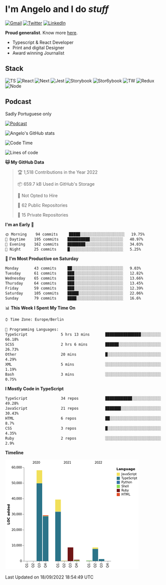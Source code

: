 # I'm Angelo and I do _stuff_

[![Gmail](https://img.shields.io/badge/Gmail-D14836?style=for-the-badge&logo=gmail&logoColor=white)](mailto:oiangelodias@gmail.com)
[![Twitter](https://img.shields.io/badge/Twitter-1DA1F2?style=for-the-badge&logo=twitter&logoColor=white)](https://www.twitter.com/oicronofobico)
[![LinkedIn](https://img.shields.io/badge/LinkedIn-0077B5?style=for-the-badge&logo=linkedin&logoColor=white)](https://www.linkedin.com/in/angelod1as/)

**Proud generalist**. Know more [here](http://www.angelodias.com.br/).

- Typescript & React Developer
- Print and digital Designer
- Award winning Journalist

## Stack

![TS](https://img.shields.io/badge/TypeScript-007ACC?style=for-the-badge&logo=typescript&logoColor=white)
![React](https://img.shields.io/badge/React-20232A?style=for-the-badge&logo=react&logoColor=61DAFB)
![Next](https://img.shields.io/badge/next.js-000000?style=for-the-badge&logo=nextdotjs&logoColor=white)
![Jest](https://img.shields.io/badge/Jest-C21325?style=for-the-badge&logo=jest&logoColor=white)
![Storybook](https://img.shields.io/badge/storybook-FF4785?style=for-the-badge&logo=storybook&logoColor=white)
![Stor6ybook](https://img.shields.io/badge/Figma-F24E1E?style=for-the-badge&logo=figma&logoColor=white)
![TW](https://img.shields.io/badge/Tailwind_CSS-38B2AC?style=for-the-badge&logo=tailwind-css&logoColor=white)
![Redux](https://img.shields.io/badge/Redux-593D88?style=for-the-badge&logo=redux&logoColor=white)
![Node](https://img.shields.io/badge/Node.js-339933?style=for-the-badge&logo=nodedotjs&logoColor=white)

## Podcast

Sadly Portuguese only

[![Podcast](https://user-images.githubusercontent.com/13950513/143299819-ef1f5a9b-f29b-4c52-b2c4-2cdb9dafa640.png)](http://anchor.fm/cronofobia)


![Angelo's GitHub stats](https://github-readme-stats.vercel.app/api?username=angelod1as&show_icons=true&theme=dark)

<!--START_SECTION:waka-->
![Code Time](http://img.shields.io/badge/Code%20Time-2%2C266%20hrs%203%20mins-blue)

![Lines of code](https://img.shields.io/badge/From%20Hello%20World%20I%27ve%20Written-147%20Thousand%20lines%20of%20code-blue)

**🐱 My GitHub Data** 

> 🏆 1,518 Contributions in the Year 2022
 > 
> 📦 659.7 kB Used in GitHub's Storage 
 > 
> 🚫 Not Opted to Hire
 > 
> 📜 62 Public Repositories 
 > 
> 🔑 15 Private Repositories  
 > 
**I'm an Early 🐤** 

```text
🌞 Morning    94 commits     █████░░░░░░░░░░░░░░░░░░░░   19.75% 
🌆 Daytime    195 commits    ██████████░░░░░░░░░░░░░░░   40.97% 
🌃 Evening    162 commits    ████████░░░░░░░░░░░░░░░░░   34.03% 
🌙 Night      25 commits     █░░░░░░░░░░░░░░░░░░░░░░░░   5.25%

```
📅 **I'm Most Productive on Saturday** 

```text
Monday       43 commits     ██░░░░░░░░░░░░░░░░░░░░░░░   9.03% 
Tuesday      61 commits     ███░░░░░░░░░░░░░░░░░░░░░░   12.82% 
Wednesday    65 commits     ███░░░░░░░░░░░░░░░░░░░░░░   13.66% 
Thursday     64 commits     ███░░░░░░░░░░░░░░░░░░░░░░   13.45% 
Friday       59 commits     ███░░░░░░░░░░░░░░░░░░░░░░   12.39% 
Saturday     105 commits    █████░░░░░░░░░░░░░░░░░░░░   22.06% 
Sunday       79 commits     ████░░░░░░░░░░░░░░░░░░░░░   16.6%

```


📊 **This Week I Spent My Time On** 

```text
⌚︎ Time Zone: Europe/Berlin

💬 Programming Languages: 
TypeScript               5 hrs 13 mins       ████████████████░░░░░░░░░   66.18% 
SCSS                     2 hrs 6 mins        ██████░░░░░░░░░░░░░░░░░░░   26.73% 
Other                    20 mins             █░░░░░░░░░░░░░░░░░░░░░░░░   4.29% 
XML                      5 mins              ░░░░░░░░░░░░░░░░░░░░░░░░░   1.19% 
Bash                     3 mins              ░░░░░░░░░░░░░░░░░░░░░░░░░   0.75%

```

**I Mostly Code in TypeScript** 

```text
TypeScript               34 repos            ████████████░░░░░░░░░░░░░   49.28% 
JavaScript               21 repos            ███████░░░░░░░░░░░░░░░░░░   30.43% 
HTML                     6 repos             ██░░░░░░░░░░░░░░░░░░░░░░░   8.7% 
CSS                      3 repos             █░░░░░░░░░░░░░░░░░░░░░░░░   4.35% 
Ruby                     2 repos             ░░░░░░░░░░░░░░░░░░░░░░░░░   2.9%

```


**Timeline**

![Chart not found](https://raw.githubusercontent.com/angelod1as/angelod1as/main/charts/bar_graph.png) 


 Last Updated on 18/09/2022 18:54:49 UTC
<!--END_SECTION:waka-->

